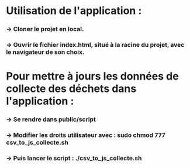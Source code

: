 # Utilisation de l'application :
### -> Cloner le projet en local.
### -> Ouvrir le fichier index.html, situé à la racine du projet, avec le navigateur de son choix.

# Pour mettre à jours les données de collecte des déchets dans l'application :
### -> Se rendre dans public/script
### -> Modifier les droits utilisateur avec : sudo chmod 777 csv_to_js_collecte.sh
### -> Puis lancer le script : ./csv_to_js_collecte.sh

